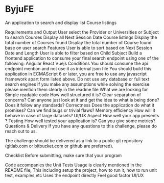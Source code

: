 # ByjuFE
An application to search and display list Course listings

Requirements and Output
User select the Provider or Universities or Subject to search Courses
Display all Next Session Date Course listings
Display the total number of Courses found
Display the total number of Course found base on user search
Features
User is able to sort based on Next Session Date and Length
User is able to filter based on Child Subject
Build a frontend application to consume your final search endpoint using one of the following:
Angular
React
Vuejs
Conditions
You should consume the api endpoint mention and not use it as internal json file
You should build this application in ECMAScript 6 or later, you are free to use any javascript framework apart form listed above.
Do not use any database or full text search engines
If you make any assumptions while solving the exercise please mention them clearly in the readme file
What we are looking for
Simple readable code How well structured it is? Clear separation of concerns? Can anyone just look at it and get the idea to what is being done? Does it follow any standards?
Correctness Does the application do what it promises? Can we find bugs or trivial flaws?
Memory efficiency How will it behave in case of large datasets?
UI/UX Aspect How well your app presents ?
Testing How well tested your application is? Can you give some metrics?
Questions & Delivery
If you have any questions to this challenge, please do reach out to us.

The challenge should be delivered as a link to a public git repository (gitlab.com or bitbucket.com or github are preferred).

Checklist
Before submitting, make sure that your program

 Code accompanies the Unit Tests
 Usage is clearly mentioned in the README file, This including setup the project, how to run it, how to run unit test, examples,etc
 Uses the endpoint directly
 Feel good factor UI/UX